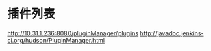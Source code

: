 
# 插件列表
http://10.31.1.236:8080/pluginManager/plugins
http://javadoc.jenkins-ci.org/hudson/PluginManager.html